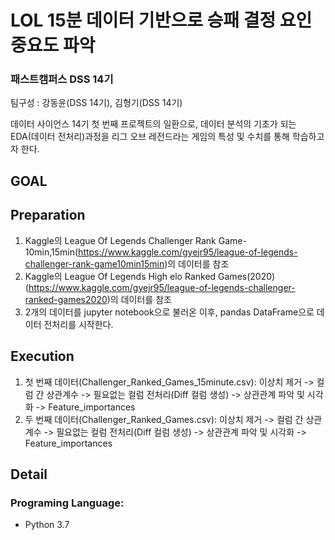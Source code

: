 LOL 15분 데이터 기반으로 승패 결정 요인 중요도 파악
========================================
### 패스트캠퍼스 DSS 14기
팀구성 : 강동윤(DSS 14기), 김형기(DSS 14기)

데이터 사이언스 14기 첫 번째 프로젝트의 일환으로, 데이터 분석의 기초가 되는 EDA(데이터 전처리)과정을 리그 오브 레전드라는 게임의 특성 및 수치를 통해 학습하고자 한다.

GOAL
-------------------------------------


Preparation
-------------------------------------
1. Kaggle의 League Of Legends Challenger Rank Game-10min,15min(https://www.kaggle.com/gyejr95/league-of-legends-challenger-rank-game10min15min)의 데이터를 참조
2. Kaggle의 League Of Legends High elo Ranked Games(2020)(https://www.kaggle.com/gyejr95/league-of-legends-challenger-ranked-games2020)의 데이터를 참조
3. 2개의 데이터를 jupyter notebook으로 불러온 이후, pandas DataFrame으로 데이터 전처리를 시작한다.

Execution
-------------------------------------
1. 첫 번째 데이터(Challenger_Ranked_Games_15minute.csv):
  이상치 제거 -> 컬럼 간 상관계수 -> 필요없는 컬럼 전처리(Diff 컬럼 생성) -> 상관관계 파악 및 시각화 -> Feature_importances
2. 두 번째 데이터(Challenger_Ranked_Games.csv):
  이상치 제거 -> 컬럼 간 상관계수 -> 필요없는 컬럼 전처리(Diff 컬럼 생성) -> 상관관계 파악 및 시각화 -> Feature_importances

Detail
-------------------------------------
### Programing Language:
- Python 3.7
